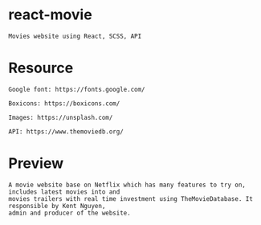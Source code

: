 # react-movie

    Movies website using React, SCSS, API 


# Resource

    Google font: https://fonts.google.com/

    Boxicons: https://boxicons.com/

    Images: https://unsplash.com/

    API: https://www.themoviedb.org/

# Preview



    A movie website base on Netflix which has many features to try on, includes latest movies into and 
    movies trailers with real time investment using TheMovieDatabase. It responsible by Kent Nguyen, 
    admin and producer of the website.
